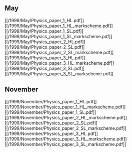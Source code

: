 
## May
[[/1999/May/Physics_paper_1_HL.pdf]]
[[/1999/May/Physics_paper_1_HL_markscheme.pdf]]
[[/1999/May/Physics_paper_1_SL.pdf]]
[[/1999/May/Physics_paper_1_SL_markscheme.pdf]]
[[/1999/May/Physics_paper_2_HL.pdf]]
[[/1999/May/Physics_paper_2_SL.pdf]]
[[/1999/May/Physics_paper_2_SL_markscheme.pdf]]
[[/1999/May/Physics_paper_3_HL.pdf]]
[[/1999/May/Physics_paper_3_HL_markscheme.pdf]]
[[/1999/May/Physics_paper_3_SL.pdf]]
[[/1999/May/Physics_paper_3_SL_markscheme.pdf]]

## November
[[/1999/November/Physics_paper_1_HL.pdf]]
[[/1999/November/Physics_paper_1_HL_markscheme.pdf]]
[[/1999/November/Physics_paper_1_SL.pdf]]
[[/1999/November/Physics_paper_2_HL_markscheme.pdf]]
[[/1999/November/Physics_paper_2_SL.pdf]]
[[/1999/November/Physics_paper_2_SL_markscheme.pdf]]
[[/1999/November/Physics_paper_3_HL.pdf]]
[[/1999/November/Physics_paper_3_HL_markscheme.pdf]]
[[/1999/November/Physics_paper_3_SL_markscheme.pdf]]
